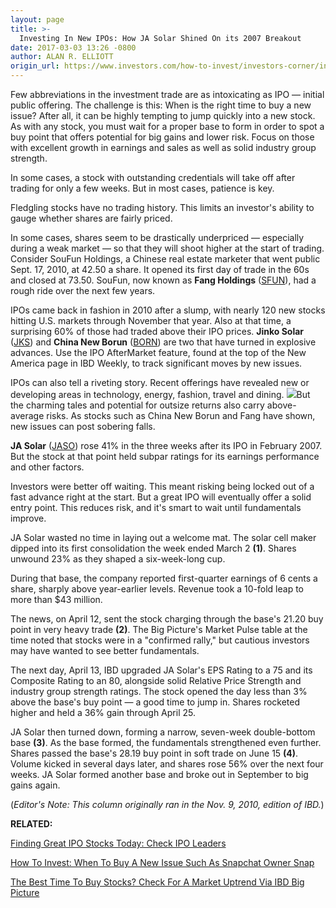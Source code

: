 ```yaml
---
layout: page
title: >-
  Investing In New IPOs: How JA Solar Shined On its 2007 Breakout
date: 2017-03-03 13:26 -0800
author: ALAN R. ELLIOTT
origin_url: https://www.investors.com/how-to-invest/investors-corner/investing-in-new-ipos-how-ja-solar-shined-on-its-2007-breakout
---
```










  

Few abbreviations in the investment trade are as intoxicating as IPO — initial public offering. The challenge is this: When is the right time to buy a new issue? After all, it can be highly tempting to jump quickly into a new stock.
As with any stock, you must wait for a proper base to form in order to spot a buy point that offers potential for big gains and lower risk. Focus on those with excellent growth in earnings and sales as well as solid industry group strength.


In some cases, a stock with outstanding credentials will take off after trading for only a few weeks. But in most cases, patience is key.


Fledgling stocks have no trading history. This limits an investor's ability to gauge whether shares are fairly priced.


In some cases, shares seem to be drastically underpriced — especially during a weak market — so that they will shoot higher at the start of trading. Consider SouFun Holdings, a Chinese real estate marketer that went public Sept. 17, 2010, at 42.50 a share. It opened its first day of trade in the 60s and closed at 73.50. SouFun, now known as **Fang Holdings** ([SFUN](https://research.investors.com/quote.aspx?symbol=SFUN)), had a rough ride over the next few years.


IPOs came back in fashion in 2010 after a slump, with nearly 120 new stocks hitting U.S. markets through November that year. Also at that time, a surprising 60% of those had traded above their IPO prices. **Jinko Solar** ([JKS](https://research.investors.com/quote.aspx?symbol=JKS)) and **China New Borun** ([BORN](https://research.investors.com/quote.aspx?symbol=BORN)) are two that have turned in explosive advances. Use the IPO AfterMarket feature, found at the top of the New America page in IBD Weekly, to track significant moves by new issues.


 IPOs can also tell a riveting story. Recent offerings have revealed new or developing areas in technology, energy, fashion, travel and dining.
![](https://www.investors.com/wp-content/uploads/2017/03/IC_jaso_030317-916x1024.png)But the charming tales and potential for outsize returns also carry above-average risks. As stocks such as China New Borun and Fang have shown, new issues can post sobering falls.


**JA Solar** ([JASO](https://research.investors.com/quote.aspx?symbol=JASO)) rose 41% in the three weeks after its IPO in February 2007. But the stock at that point held subpar ratings for its earnings performance and other factors.


Investors were better off waiting. This meant risking being locked out of a fast advance right at the start. But a great IPO will eventually offer a solid entry point. This reduces risk, and it's smart to wait until fundamentals improve.


JA Solar wasted no time in laying out a welcome mat. The solar cell maker dipped into its first consolidation the week ended March 2 **(1)**. Shares unwound 23% as they shaped a six-week-long cup.


During that base, the company reported first-quarter earnings of 6 cents a share, sharply above year-earlier levels. Revenue took a 10-fold leap to more than \$43 million.


The news, on April 12, sent the stock charging through the base's 21.20 buy point in very heavy trade **(2)**. The Big Picture's Market Pulse table at the time noted that stocks were in a "confirmed rally," but cautious investors may have wanted to see better fundamentals.


The next day, April 13, IBD upgraded JA Solar's EPS Rating to a 75 and its Composite Rating to an 80, alongside solid Relative Price Strength and industry group strength ratings. The stock opened the day less than 3% above the base's buy point — a good time to jump in. Shares rocketed higher and held a 36% gain through April 25.


JA Solar then turned down, forming a narrow, seven-week double-bottom base **(3)**. As the base formed, the fundamentals strengthened even further. Shares passed the base's 28.19 buy point in soft trade on June 15 **(4)**. Volume kicked in several days later, and shares rose 56% over the next four weeks. JA Solar formed another base and broke out in September to big gains again.


(*Editor's Note: This column originally ran in the Nov. 9, 2010, edition of IBD.*)


**RELATED:**


[Finding Great IPO Stocks Today: Check IPO Leaders](http://research.investors.com/stock-lists/ipo-leaders/)


[How To Invest: When To Buy A New Issue Such As Snapchat Owner Snap](https://www.investors.com/how-to-invest/investors-corner/investing-in-ipo-stocks-how-should-you-handle-snapchats-market-debut/)


[The Best Time To Buy Stocks? Check For A Market Uptrend Via IBD Big Picture](https://www.investors.com/category/market-trend/the-big-picture/)




